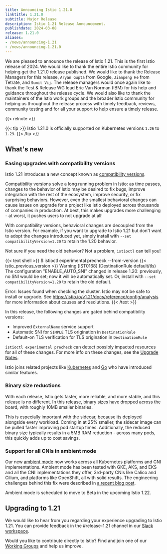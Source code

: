 ```yaml
---
title: Announcing Istio 1.21.0
linktitle: 1.21.0
subtitle: Major Release
description: Istio 1.21 Release Announcement.
publishdate: 2024-03-08
release: 1.21.0
aliases:
- /news/announcing-1.21
- /news/announcing-1.21.0
---
```


We are pleased to announce the release of Istio 1.21. This is the first Istio release of 2024. We would like to thank the
entire Istio community for helping get the 1.21.0 release published. We would like to thank the Release Managers for
this release, `Aryan Gupta` from Google, `Jianpeng He` from Tetrate, and `Sumit Vij`. The release
managers would once again like to thank the Test & Release WG lead Eric Van Norman (IBM) for his help and guidance
throughout the release cycle. We would also like to thank the maintainers of the Istio work groups and the broader Istio
community for helping us throughout the release process with timely feedback, reviews, community testing and for all
your support to help ensure a timely release.

{{< relnote >}}

{{< tip >}}
Istio 1.21.0 is officially supported on Kubernetes versions `1.26` to `1.29`.
{{< /tip >}}

## What's new

### Easing upgrades with compatibility versions

Istio 1.21 introduces a new concept known as
[compatibility versions](/docs/setup/additional-setup/compatibility-versions/).

Compatibility versions solve a long running problem in Istio: as time
passes, changes to the behavior of Istio may be desired to fix bugs,
improve integration with the rest of the
ecosystem, improve security, or fix surprising behaviors. However, even
the smallest
behavioral changes can cause issues on upgrade for a project like
Istio deployed across
thousands of companies in production. At best, this makes upgrades
more challenging - at
worst, it pushes users to not upgrade at all!

With compatibility versions, behavioral changes are decoupled from the Istio version. For
example, if you want to upgrade to Istio 1.21 but don't want to adopt the changes
introduced yet, simply install with `--set compatibilityVersion=1.20` to retain the 1.20
behavior.

Not sure if you need the old behavior? Not a problem, `istioctl` can tell you!

{{< text shell >}}
$ istioctl experimental precheck --from-version {{< istio_previous_version >}}
Warning [IST0168] (DestinationRule default/tls) The configuration "ENABLE_AUTO_SNI"
changed in release 1.20: previously, no SNI would be set; now it will be automatically
set. Or, install with `--set compatibilityVersion=1.20` to retain the old default.

Error: Issues found when checking the cluster. Istio may not be safe to install or upgrade.
See https://istio.io/v1.21/docs/reference/config/analysis for more information about
causes and resolutions.
{{< /text >}}

In this release, the following changes are gated behind compatibility versions:
* Improved `ExternalName` service support
* Automatic SNI for `SIMPLE` TLS origination in `DestinationRule`
* Default-on TLS verification for TLS origination in `DestinationRule`

`istioctl experimental precheck` can detect possibly impacted resources for all of these changes. For
more info on these changes, see the
[Upgrade Notes](/news/releases/1.21.x/announcing-1.21/upgrade-notes).

Istio joins related projects like [Kubernetes](https://github.com/kubernetes/enhancements/blob/master/keps/sig-architecture/4330-compatibility-versions/README.md) and [Go](https://go.dev/blog/compat) who have introduced
similar features.

### Binary size reductions

With each release, Istio gets faster, more reliable, and more stable, and this release is
no different. In this release, binary sizes have dropped across the board, with roughly
10MB smaller binaries.

This is especially important with the sidecar, because its deployed alongside every
workload. Coming in at 25% smaller, the sidecar image can be pulled faster improving pod
startup times. Additionally, the reduced binary size typically results in a 5MB RAM
reduction - across many pods, this quickly adds up to cost savings.

### Support for all CNIs in ambient mode

Our new [ambient mode](/blog/2022/introducing-ambient-mesh/) now works across all Kubernetes platforms and CNI implementations. Ambient mode has been tested with GKE, AKS, and EKS and all the CNI implementations they offer, 3rd-party CNIs like Calico and Cilium, and platforms like OpenShift, all with solid results. The engineering challenges behind this fix were described in [a recent blog post](/blog/2024/inpod-traffic-redirection-ambient/).

Ambient mode is scheduled to move to Beta in the upcoming Istio 1.22.

## Upgrading to 1.21

We would like to hear from you regarding your experience upgrading to Istio 1.21. You can provide feedback
in the #release-1.21 channel in our [Slack workspace](https://slack.istio.io/).

Would you like to contribute directly to Istio? Find and join one of
our [Working Groups](https://github.com/istio/community/blob/master/WORKING-GROUPS.md) and help us improve.
